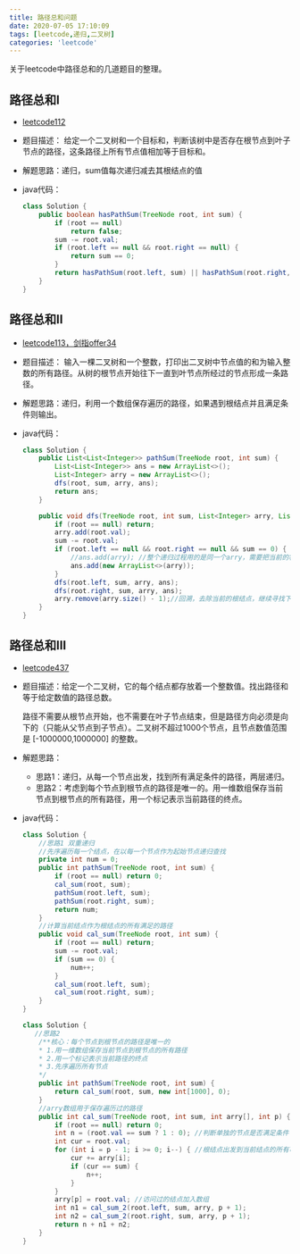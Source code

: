 ```yaml
---
title: 路径总和问题
date: 2020-07-05 17:10:09
tags: [leetcode,递归,二叉树]
categories: 'leetcode'
---
```


关于leetcode中路径总和的几道题目的整理。

<!--more-->

##  路径总和I

- [leetcode112]( https://leetcode-cn.com/problems/path-sum/ )

- 题目描述： 给定一个二叉树和一个目标和，判断该树中是否存在根节点到叶子节点的路径，这条路径上所有节点值相加等于目标和。 

- 解题思路：递归，sum值每次递归减去其根结点的值

- java代码：

  ```java
  class Solution {
      public boolean hasPathSum(TreeNode root, int sum) {
          if (root == null)
              return false;
          sum -= root.val; 
          if (root.left == null && root.right == null) {
              return sum == 0;
          }
          return hasPathSum(root.left, sum) || hasPathSum(root.right, sum);
      }
  }
  ```

  

##  路径总和II

- [leetcode113，剑指offer34]( https://leetcode-cn.com/problems/path-sum-ii/ )

- 题目描述： 输入一棵二叉树和一个整数，打印出二叉树中节点值的和为输入整数的所有路径。从树的根节点开始往下一直到叶节点所经过的节点形成一条路径。 

- 解题思路：递归，利用一个数组保存遍历的路径，如果遇到根结点并且满足条件则输出。

- java代码：

  ```java
  class Solution {
      public List<List<Integer>> pathSum(TreeNode root, int sum) {
          List<List<Integer>> ans = new ArrayList<>();
          List<Integer> arry = new ArrayList<>();
          dfs(root, sum, arry, ans);
          return ans;
      }
  
      public void dfs(TreeNode root, int sum, List<Integer> arry, List<List<Integer>> ans) {
          if (root == null) return;
          arry.add(root.val);
          sum -= root.val;
          if (root.left == null && root.right == null && sum == 0) {
              //ans.add(arry); //整个递归过程用的是同一个arry，需要把当前的状态保存下来，否则最后的输出全为空[]
              ans.add(new ArrayList<>(arry));
          }
          dfs(root.left, sum, arry, ans);
          dfs(root.right, sum, arry, ans);
          arry.remove(arry.size() - 1);//回溯，去除当前的根结点，继续寻找下一个满足条件的路径
      }
  }
  ```

  

##  路径总和III

- [leetcode437]( https://leetcode-cn.com/problems/path-sum-iii/ )

- 题目描述：给定一个二叉树，它的每个结点都存放着一个整数值。找出路径和等于给定数值的路径总数。

  路径不需要从根节点开始，也不需要在叶子节点结束，但是路径方向必须是向下的（只能从父节点到子节点）。二叉树不超过1000个节点，且节点数值范围是 [-1000000,1000000] 的整数。

- 解题思路：

  - 思路1：递归，从每一个节点出发，找到所有满足条件的路径，两层递归。
  - 思路2：考虑到每个节点到根节点的路径是唯一的。用一维数组保存当前节点到根节点的所有路径，用一个标记表示当前路径的终点。

- java代码：

  ```java
  class Solution {
      //思路1 双重递归
      //先序遍历每一个结点，在以每一个节点作为起始节点递归查找
      private int num = 0;
      public int pathSum(TreeNode root, int sum) {
          if (root == null) return 0;
          cal_sum(root, sum);
          pathSum(root.left, sum);
          pathSum(root.right, sum);
          return num;
      }
      //计算当前结点作为根结点的所有满足的路径
      public void cal_sum(TreeNode root, int sum) {
          if (root == null) return;
          sum -= root.val;
          if (sum == 0) {
              num++;
          }
          cal_sum(root.left, sum);
          cal_sum(root.right, sum);
      }
  }
  ```

  ```java
  class Solution {
     //思路2
      /**核心：每个节点到根节点的路径是唯一的
      * 1.用一维数组保存当前节点到根节点的所有路径
      * 2.用一个标记表示当前路径的终点
      * 3.先序遍历所有节点
      */
      public int pathSum(TreeNode root, int sum) {
          return cal_sum(root, sum, new int[1000], 0);
      }
      //arry数组用于保存遍历过的路径
      public int cal_sum(TreeNode root, int sum, int arry[], int p) {
          if (root == null) return 0;
          int n = (root.val == sum ? 1 : 0); //判断单独的节点是否满足条件
          int cur = root.val; 
          for (int i = p - 1; i >= 0; i--) { //根结点出发到当前结点的所有可能值
              cur += arry[i];
              if (cur == sum) {
                  n++;
              }
          }
          arry[p] = root.val; //访问过的结点加入数组
          int n1 = cal_sum_2(root.left, sum, arry, p + 1);
          int n2 = cal_sum_2(root.right, sum, arry, p + 1);
          return n + n1 + n2;
      }
  }
  ```

  

  